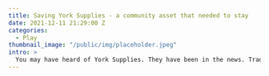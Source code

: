 ```yaml
---
title: Saving York Supplies - a community asset that needed to stay
date: 2021-12-11 21:29:00 Z
categories:
  - Play
thumbnail_image: "/public/img/placeholder.jpeg"
intro: >
  You may have heard of York Supplies. They have been in the news. Trading in the vibrant Birmingham suburb of Kings Heath since 1947, our very special hardware store and garden centre faced closure upon the retirement of the current owners. This is how we saved it. 
---
```


